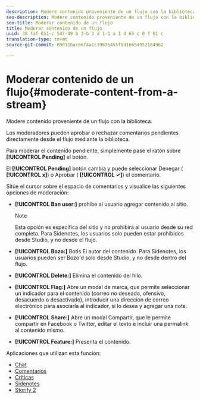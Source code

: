 ```yaml
---
description: Modere contenido proveniente de un flujo con la biblioteca.
seo-description: Modere contenido proveniente de un flujo con la biblioteca.
seo-title: Moderar contenido de un flujo
title: Moderar contenido de un flujo
uuid: 38 faf 651-c 547-49 b 3-b 3 d 1-1 a 1 d 65 c 0 f 81 c
translation-type: tm+mt
source-git-commit: 09011bac06f4a1c39836455f9d16654952184962

---
```



# Moderar contenido de un flujo{#moderate-content-from-a-stream}

Modere contenido proveniente de un flujo con la biblioteca.

Los moderadores pueden aprobar o rechazar comentarios pendientes directamente desde el flujo mediante la biblioteca.

Para moderar el contenido pendiente, simplemente pase el ratón sobre **[!UICONTROL Pending]** el botón.

El **[!UICONTROL Pending]** botón cambia y puede seleccionar Denegar ( **[!UICONTROL x]**) o Aprobar ( **[!UICONTROL ✓]**) el comentario.

Sitúe el cursor sobre el espacio de comentarios y visualice las siguientes opciones de moderación:

* **[!UICONTROL Ban user:]** prohíbe al usuario agregar contenido al sitio.

   >[!NOTE]
   >
   >Esta opción es específica del sitio y no prohibirá al usuario desde su red completa. Para Sidenotes, los usuarios solo pueden estar prohibidos desde Studio, y no desde el flujo.

* **[!UICONTROL Bozo:]** Botis El autor del contenido. Para Sidenotes, los usuarios pueden ser Bozo&#39;d solo desde Studio, y no desde dentro del flujo.
* **[!UICONTROL Delete:]** Elimina el contenido del hilo.
* **[!UICONTROL Flag:]** Abre un modal de marca, que permite seleccionar un indicador para el contenido (correo no deseado, ofensivo, desacuerdo o desactivado), introducir una dirección de correo electrónico para asociarla al indicador, si lo desea y agregar una nota.
* **[!UICONTROL Share:]** Abre un modal Compartir, que le permite compartir en Facebook o Twitter, editar el texto e incluir una permalink al contenido mismo.
* **[!UICONTROL Feature:]** Presenta el contenido.



Aplicaciones que utilizan esta función:

* [Chat](/help/using/c-about-apps/c-chat-app/c-chat-app.md#c_chat_app)
* [Comentarios](/help/using/c-about-apps/c-comments/c-comments.md)
* [Críticas](/help/using/c-about-apps/c-reviews-app/c-reviews-app.md#c_reviews_app)
* [Sidenotes](/help/using/c-about-apps/c-sidenotes-app/c-sidenotes-app.md#c_sidenotes_app)
* [Storify 2](/help/using/c-about-apps/c-storify2/c-storify2.md#c_storify2)

